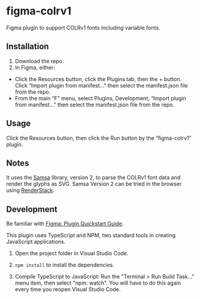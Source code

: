 # figma-colrv1

Figma plugin to support COLRv1 fonts including variable fonts.

## Installation

1. Download the repo.
2. In Figma, either:
  * Click the Resources button, click the Plugins tab, then the + button. Click “Import plugin from manifest…” then select the manifest.json file from the repo.
  * From the main “F” menu, select Plugins, Development, “Import plugin from manifest…” then select the manifest.json file from the repo.

## Usage

Click the Resources button, then click the Run button by the “figma-colrv1” plugin.

## Notes

It uses the [Samsa](https://github.com/Lorp/samsa) library, version 2, to parse the COLRv1 font data and render the glyphs as SVG. Samsa Version 2 can be tried in the browser using [RenderStack](https://lorp.github.io/renderstack/).

## Development

Be familiar with [Figma: Plugin Quickstart Guide](https://www.figma.com/plugin-docs/plugin-quickstart-guide/).

This plugin uses TypeScript and NPM, two standard tools in creating JavaScript applications.

1. Open the project folder in Visual Studio Code.

2. `npm install` to install the dependencies.

3. Compile TypeScript to JavaScript: Run the "Terminal > Run Build Task..." menu item,
    then select "npm: watch". You will have to do this again every time
    you reopen Visual Studio Code.
